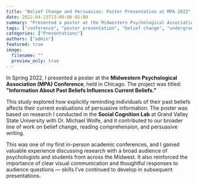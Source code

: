 ```yaml
---
title: "Belief Change and Persuasion: Poster Presentation at MPA 2022"
date: 2022-04-23T13:00:00-05:00
summary: "Presented a poster at the Midwestern Psychological Association Conference on how information about past beliefs influences current beliefs."
tags: ["conference", "poster presentation", "belief change", "undergraduate research", "MPA"]
categories: ["Presentations"]
authors: ["admin"]
featured: true
image:
  filename: ""
  preview_only: true
---
```


In Spring 2022, I presented a poster at the **Midwestern Psychological Association (MPA) Conference**, held in Chicago. The project was titled:  
**"Information About Past Beliefs Influences Current Beliefs."**

This study explored how explicitly reminding individuals of their past beliefs affects their current evaluations of persuasive information. The poster was based on research I conducted in the **Social Cognition Lab** at Grand Valley State University with Dr. Michael Wolfe, and it contributed to our broader line of work on belief change, reading comprehension, and persuasive writing.

This was one of my first in-person academic conferences, and I gained valuable experience discussing research with a broad audience of psychologists and students from across the Midwest. It also reinforced the importance of clear visual communication and thoughtful responses to audience questions — skills I’ve continued to develop in subsequent presentations.